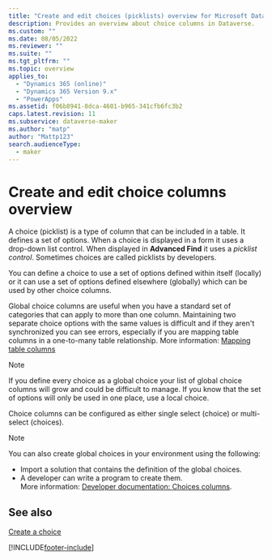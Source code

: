 ```yaml
---
title: "Create and edit choices (picklists) overview for Microsoft Dataverse | MicrosoftDocs"
description: Provides an overview about choice columns in Dataverse.
ms.custom: ""
ms.date: 08/05/2022
ms.reviewer: ""
ms.suite: ""
ms.tgt_pltfrm: ""
ms.topic: overview
applies_to: 
  - "Dynamics 365 (online)"
  - "Dynamics 365 Version 9.x"
  - "PowerApps"
ms.assetid: f06b8941-8dca-4601-b965-341cfb6fc3b2
caps.latest.revision: 11
ms.subservice: dataverse-maker
ms.author: "matp"
author: "Mattp123"
search.audienceType: 
  - maker
---
```

# Create and edit choice columns overview

A choice (picklist) is a type of column that can be included in a table. It defines a set of options. When a choice is displayed in a form it uses a drop-down list control. When displayed in **Advanced Find** it uses a *picklist control*. Sometimes choices are called picklists by developers.  
  
You can define a choice  to use a set of options defined within itself (locally) or it can use a set of options defined elsewhere (globally) which can be used by other choice  columns.

Global choice columns are useful when you have a standard set of categories that can apply to more than one column. Maintaining two separate choice options with the same values is difficult and if they aren't synchronized you can see errors, especially if you are mapping table columns in a one-to-many table relationship. More information:  [Mapping table columns](map-entity-fields.md)

> [!NOTE]
> If you define every choice as a global choice your list of global choice columns will grow and could be difficult to manage. If you know that the set of options will only be used in one place, use a local choice.

Choice columns can be configured as either single select (choice) or multi-select (choices).

> [!NOTE]
> You can also create global choices in your environment using the following:
> - Import a solution that contains the definition of the global choices.
> - A developer can write a program to create them. <br />More information: [Developer documentation: Choices columns](/power-apps/developer/data-platform/multi-select-picklist).

## See also

[Create a choice ](custom-picklists.md)<br />

[!INCLUDE[footer-include](../../includes/footer-banner.md)]
